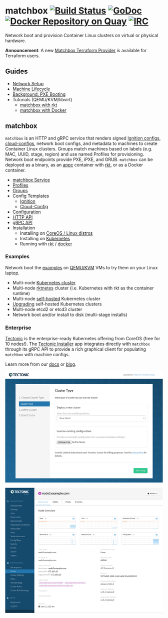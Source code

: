 # matchbox [![Build Status](https://travis-ci.org/coreos/matchbox.svg?branch=master)](https://travis-ci.org/coreos/matchbox) [![GoDoc](https://godoc.org/github.com/coreos/matchbox?status.png)](https://godoc.org/github.com/coreos/matchbox) [![Docker Repository on Quay](https://quay.io/repository/coreos/matchbox/status "Docker Repository on Quay")](https://quay.io/repository/coreos/matchbox) [![IRC](https://img.shields.io/badge/irc-%23coreos-449FD8.svg)](https://botbot.me/freenode/coreos)

Network boot and provision Container Linux clusters on virtual or physical hardware.

**Announcement**: A new [Matchbox Terraform Provider](https://github.com/coreos/terraform-provider-matchbox) is available for Terraform users.

## Guides

* [Network Setup](Documentation/network-setup.md)
* [Machine Lifecycle](Documentation/machine-lifecycle.md)
* [Background: PXE Booting](Documentation/network-booting.md)
* Tutorials (QEMU/KVM/libvirt)
    * [matchbox with rkt](Documentation/getting-started-rkt.md)
    * [matchbox with Docker](Documentation/getting-started-docker.md)

## matchbox

`matchbox` is an HTTP and gRPC service that renders signed [Ignition configs](https://coreos.com/ignition/docs/latest/what-is-ignition.html), [cloud-configs](https://coreos.com/os/docs/latest/cloud-config.html), network boot configs, and metadata to machines to create Container Linux clusters. Groups match machines based on labels (e.g. MAC, UUID, stage, region) and use named Profiles for provisioning. Network boot endpoints provide PXE, iPXE, and GRUB. `matchbox` can be deployed as a binary, as an [appc](https://github.com/appc/spec) container with [rkt](https://coreos.com/rkt/docs/latest/), or as a Docker container.

* [matchbox Service](Documentation/matchbox.md)
* [Profiles](Documentation/matchbox.md#profiles)
* [Groups](Documentation/matchbox.md#groups)
* Config Templates
    * [Ignition](Documentation/ignition.md)
    * [Cloud-Config](Documentation/cloud-config.md)
* [Configuration](Documentation/config.md)
* [HTTP API](Documentation/api.md)
* [gRPC API](https://godoc.org/github.com/coreos/matchbox/matchbox/client)
* Installation
    * Installing on [CoreOS / Linux distros](Documentation/deployment.md)
    * Installing on [Kubernetes](Documentation/deployment.md#kubernetes)
    * Running with [rkt](Documentation/deployment.md#rkt) / [docker](Documentation/deployment.md#docker)

### Examples

Network boot the [examples](examples) on [QEMU/KVM](scripts/README.md#libvirt) VMs to try them on your Linux laptop.

* Multi-node [Kubernetes cluster](Documentation/kubernetes.md)
* Multi-node [rktnetes](Documentation/rktnetes.md) cluster (i.e. Kubernetes with rkt as the container runtime)
* Multi-node [self-hosted](Documentation/bootkube.md) Kubernetes cluster
* [Upgrading](Documentation/bootkube-upgrades.md) self-hosted Kubernetes clusters
* Multi-node etcd2 or etcd3 cluster
* Network boot and/or install to disk (multi-stage installs)

### Enterprise

[Tectonic](https://coreos.com/tectonic/) is the enterprise-ready Kubernetes offering from CoreOS (free for 10 nodes!). The [Tectonic Installer](https://coreos.com/tectonic/docs/latest/install/bare-metal/#4-tectonic-installer) app integrates directly with `matchbox` through its gRPC API to provide a rich graphical client for populating `matchbox` with machine configs.

Learn more from our [docs](https://coreos.com/tectonic/docs/latest/) or [blog](https://coreos.com/blog/tectonic-1-5-2.html).

![Tectonic Installer](Documentation/img/tectonic-installer.png)

![Tectonic Console](Documentation/img/tectonic-console.png)
